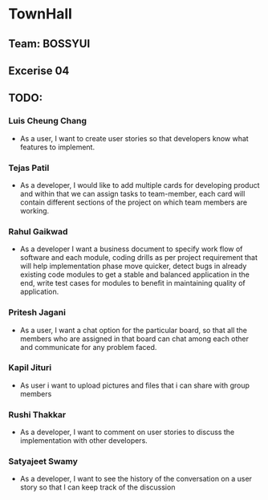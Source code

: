 # TownHall

## Team: BOSSYUI
## Excerise 04

## TODO:
### Luis Cheung Chang
* As a user, I want to create user stories so that developers know what features to implement.

### Tejas Patil
* As a developer, I would like to add multiple cards for developing product and within that we can assign tasks to team-member, each card will contain different sections of the project on which team members are working.

### Rahul Gaikwad
* As a developer I want a business document to specify work flow of software and each module, coding drills as per project requirement that will help implementation phase move quicker, detect bugs in already existing code modules to get a stable and balanced application in the end, write test cases for modules to benefit in maintaining quality of application.
 
### Pritesh Jagani
* As a user, I want a chat option for the particular board, so that all the members who are assigned in that board can chat among each other and communicate for any problem faced.

### Kapil Jituri
* As user i want to upload pictures and files that i can share with group members

### Rushi Thakkar
* As a developer, I want to comment on user stories to discuss the implementation with other developers.

### Satyajeet Swamy
* As a developer, I want to see the history of the conversation on a user story so that I can keep track of the discussion
